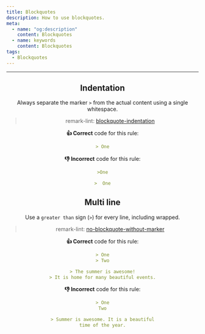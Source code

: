 ```yaml
---
title: Blockquotes
description: How to use blockquotes.
meta:
  - name: "og:description"
    content: Blockquotes
  - name: keywords
    content: Blockquotes
tags:
  - Blockquotes
---
```


<Header/>

---

## Indentation

Always separate the marker `>` from the actual content using a single whitespace.

> remark-lint: [blockquote-indentation](https://github.com/remarkjs/remark-lint/tree/master/packages/remark-lint-blockquote-indentation "Link to remarkjs docs" )

**:thumbsup: Correct** code for this rule:

```markdown
> One
```

**:thumbsdown: Incorrect** code for this rule:

```markdown
>One
```

```markdown
>  One
```

## Multi line

Use a `greater than` sign (`>`) for every line, including wrapped.

> remark-lint: [no-blockquote-without-marker](https://github.com/remarkjs/remark-lint/tree/master/packages/remark-lint-no-blockquote-without-marker "Link to remarkjs docs")

**:thumbsup: Correct** code for this rule:

```markdown
> One
> Two
```

```markdown
> The summer is awesome!
> It is home for many beautiful events.
```

**:thumbsdown: Incorrect** code for this rule:

```markdown
> One
Two
```

```markdown
> Summer is awesome. It is a beautiful
time of the year.
```
